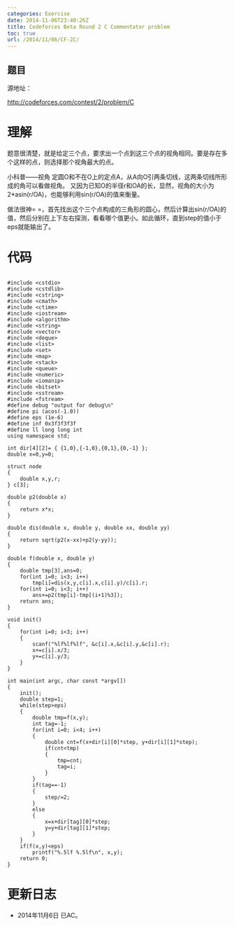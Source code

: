 ```yaml
---
categories: Exercise
date: 2014-11-06T23:40:26Z
title: Codeforces Beta Round 2 C Commentator problem
toc: true
url: /2014/11/06/CF-2C/
---
```


## 题目
源地址：

http://codeforces.com/contest/2/problem/C

# 理解
题意很清楚，就是给定三个点，要求出一个点到这三个点的视角相同。要是存在多个这样的点，则选择那个视角最大的点。

>
小科普——视角
定圆O和不在O上的定点A，从A向O引两条切线，这两条切线所形成的角可以看做视角。
又因为已知O的半径r和OA的长，显然，视角的大小为2*asin(r/OA)，也能够利用sin(r/OA)的值来衡量。

做法很神= =，首先找出这个三个点构成的三角形的圆心，然后计算出sin(r/OA)的值，然后分别在上下左右探测，看看哪个值更小。如此循环，直到step的值小于eps就能输出了。

<!--more-->

# 代码

```

#include <cstdio>
#include <cstdlib>
#include <cstring>
#include <cmath>
#include <ctime>
#include <iostream>
#include <algorithm>
#include <string>
#include <vector>
#include <deque>
#include <list>
#include <set>
#include <map>
#include <stack>
#include <queue>
#include <numeric>
#include <iomanip>
#include <bitset>
#include <sstream>
#include <fstream>
#define debug "output for debug\n"
#define pi (acos(-1.0))
#define eps (1e-6)
#define inf 0x3f3f3f3f
#define ll long long int
using namespace std;

int dir[4][2]= { {1,0},{-1,0},{0,1},{0,-1} };
double x=0,y=0;

struct node
{
    double x,y,r;
} c[3];

double p2(double x)
{
    return x*x;
}

double dis(double x, double y, double xx, double yy)
{
    return sqrt(p2(x-xx)+p2(y-yy));
}

double f(double x, double y)
{
    double tmp[3],ans=0;
    for(int i=0; i<3; i++)
        tmp[i]=dis(x,y,c[i].x,c[i].y)/c[i].r;
    for(int i=0; i<3; i++)
        ans+=p2(tmp[i]-tmp[(i+1)%3]);
    return ans;
}

void init()
{
    for(int i=0; i<3; i++)
    {
        scanf("%lf%lf%lf", &c[i].x,&c[i].y,&c[i].r);
        x+=c[i].x/3;
        y+=c[i].y/3;
    }
}

int main(int argc, char const *argv[])
{
    init();
    double step=1;
    while(step>eps)
    {
        double tmp=f(x,y);
        int tag=-1;
        for(int i=0; i<4; i++)
        {
            double cnt=f(x+dir[i][0]*step, y+dir[i][1]*step);
            if(cnt<tmp)
            {
                tmp=cnt;
                tag=i;
            }
        }
        if(tag==-1)
        {
            step/=2;
        }
        else
        {
            x=x+dir[tag][0]*step;
            y=y+dir[tag][1]*step;
        }
    }
    if(f(x,y)<eps)
        printf("%.5lf %.5lf\n", x,y);
    return 0;
}

```

# 更新日志
- 2014年11月6日 已AC。